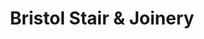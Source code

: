 ---
title: "Bristol Stair & Joinery"
url: /bristol/bristol-stair-and-joinery/
shop: doityourself
---